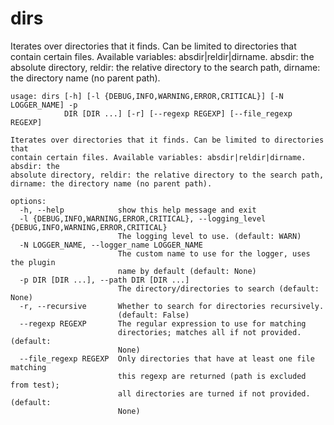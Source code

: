 # dirs

Iterates over directories that it finds. Can be limited to directories that contain certain files. Available variables: absdir|reldir|dirname. absdir: the absolute directory, reldir: the relative directory to the search path, dirname: the directory name (no parent path).

```
usage: dirs [-h] [-l {DEBUG,INFO,WARNING,ERROR,CRITICAL}] [-N LOGGER_NAME] -p
            DIR [DIR ...] [-r] [--regexp REGEXP] [--file_regexp REGEXP]

Iterates over directories that it finds. Can be limited to directories that
contain certain files. Available variables: absdir|reldir|dirname. absdir: the
absolute directory, reldir: the relative directory to the search path,
dirname: the directory name (no parent path).

options:
  -h, --help            show this help message and exit
  -l {DEBUG,INFO,WARNING,ERROR,CRITICAL}, --logging_level {DEBUG,INFO,WARNING,ERROR,CRITICAL}
                        The logging level to use. (default: WARN)
  -N LOGGER_NAME, --logger_name LOGGER_NAME
                        The custom name to use for the logger, uses the plugin
                        name by default (default: None)
  -p DIR [DIR ...], --path DIR [DIR ...]
                        The directory/directories to search (default: None)
  -r, --recursive       Whether to search for directories recursively.
                        (default: False)
  --regexp REGEXP       The regular expression to use for matching
                        directories; matches all if not provided. (default:
                        None)
  --file_regexp REGEXP  Only directories that have at least one file matching
                        this regexp are returned (path is excluded from test);
                        all directories are turned if not provided. (default:
                        None)
```
